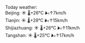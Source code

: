 Today weather:  
Beijing: ☀️   🌡️+26°C 🌬️↑7km/h  
Tianjin: ☀️   🌡️+28°C 🌬️↑15km/h  
Shijiazhuang: ☀️   🌡️+26°C 🌬️↑11km/h  
Tangshan: ☀️   🌡️+25°C 🌬️↑17km/h  
